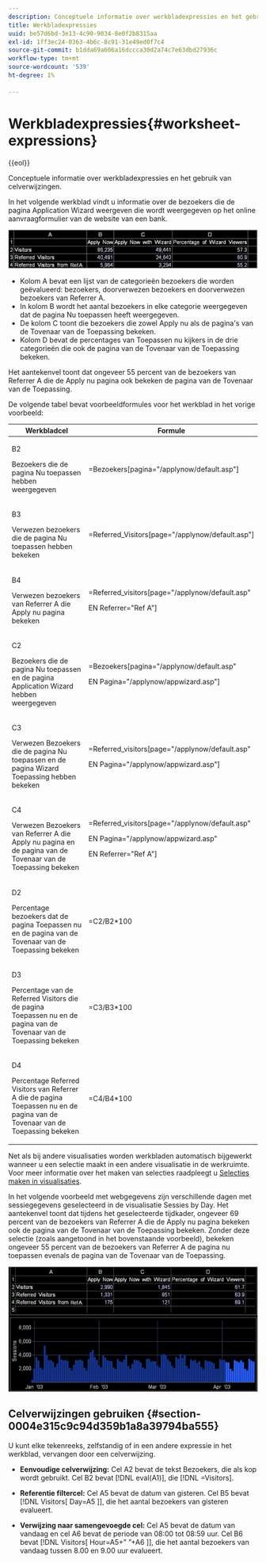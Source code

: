 ```yaml
---
description: Conceptuele informatie over werkbladexpressies en het gebruik van celverwijzingen.
title: Werkbladexpressies
uuid: be57d6bd-3e13-4c90-9034-8e0f2b8315aa
exl-id: 1ff3ec24-0363-4b6c-8c91-31e49ed0f7c4
source-git-commit: b1dda69a606a16dccca30d2a74c7e63dbd27936c
workflow-type: tm+mt
source-wordcount: '539'
ht-degree: 1%

---
```


# Werkbladexpressies{#worksheet-expressions}

{{eol}}

Conceptuele informatie over werkbladexpressies en het gebruik van celverwijzingen.

In het volgende werkblad vindt u informatie over de bezoekers die de pagina Application Wizard weergeven die wordt weergegeven op het online aanvraagformulier van de website van een bank.

![](assets/client-wkst.png)

* Kolom A bevat een lijst van de categorieën bezoekers die worden geëvalueerd: bezoekers, doorverwezen bezoekers en doorverwezen bezoekers van Referrer A.
* In kolom B wordt het aantal bezoekers in elke categorie weergegeven dat de pagina Nu toepassen heeft weergegeven.
* De kolom C toont die bezoekers die zowel Apply nu als de pagina&#39;s van de Tovenaar van de Toepassing bekeken.
* Kolom D bevat de percentages van Toepassen nu kijkers in de drie categorieën die ook de pagina van de Tovenaar van de Toepassing bekeken.

Het aantekenvel toont dat ongeveer 55 percent van de bezoekers van Referrer A die de Apply nu pagina ook bekeken de pagina van de Tovenaar van de Toepassing.

De volgende tabel bevat voorbeeldformules voor het werkblad in het vorige voorbeeld:

<table id="table_0F5EFDB58040465AB599E6BE93324822"> 
 <thead> 
  <tr> 
   <th colname="col1" class="entry"> Werkbladcel </th> 
   <th colname="col2" class="entry"> Formule </th> 
  </tr> 
 </thead>
 <tbody> 
  <tr> 
   <td colname="col1"> <p>B2 </p> <p>Bezoekers die de pagina Nu toepassen hebben weergegeven </p> </td> 
   <td colname="col2"> <p><span class="filepath"> =Bezoekers[pagina="/applynow/default.asp"]</span> </p> </td> 
  </tr> 
  <tr> 
   <td colname="col1"> <p>B3 </p> <p>Verwezen bezoekers die de pagina Nu toepassen hebben bekeken </p> </td> 
   <td colname="col2"> <p><span class="filepath"> =Referred_Visitors[page="/applynow/default.asp"]</span> </p> </td> 
  </tr> 
  <tr> 
   <td colname="col1"> <p>B4 </p> <p>Verwezen bezoekers van Referrer A die Apply nu pagina bekeken </p> </td> 
   <td colname="col2"> <p> <span class="filepath"> =Referred_visitors[page="/applynow/default.asp" </span> </p> <p> EN <span class="filepath"> Referrer="Ref A"]</span> </p> </td> 
  </tr> 
  <tr> 
   <td colname="col1"> <p>C2 </p> <p>Bezoekers die de pagina Nu toepassen en de pagina Application Wizard hebben weergegeven </p> </td> 
   <td colname="col2"> <p> <span class="filepath"> =Bezoekers[pagina="/applynow/default.asp" </span> </p> <p> EN <span class="filepath"> Pagina="/applynow/appwizard.asp"]</span> </p> </td> 
  </tr> 
  <tr> 
   <td colname="col1"> <p>C3 </p> <p>Verwezen Bezoekers die de pagina Nu toepassen en de pagina Wizard Toepassing hebben bekeken </p> </td> 
   <td colname="col2"> <p> <span class="filepath"> =Referred_visitors[page="/applynow/default.asp" </span> </p> <p> EN <span class="filepath"> Pagina="/applynow/appwizard.asp"]</span> </p> </td> 
  </tr> 
  <tr> 
   <td colname="col1"> <p>C4 </p> <p>Verwezen Bezoekers van Referrer A die Apply nu pagina en de pagina van de Tovenaar van de Toepassing bekeken </p> </td> 
   <td colname="col2"> <p> <span class="filepath"> =Referred_visitors[page="/applynow/default.asp"</span> </p> <p> EN <span class="filepath"> Pagina="/applynow/appwizard.asp"</span> </p> <p> EN <span class="filepath"> Referrer="Ref A"]</span> </p> </td> 
  </tr> 
  <tr> 
   <td colname="col1"> <p>D2 </p> <p>Percentage bezoekers dat de pagina Toepassen nu en de pagina van de Tovenaar van de Toepassing bekeken </p> </td> 
   <td colname="col2"> <p><span class="filepath"> =C2/B2*100</span> </p> </td> 
  </tr> 
  <tr> 
   <td colname="col1"> <p>D3 </p> <p>Percentage van de Referred Visitors die de pagina Toepassen nu en de pagina van de Tovenaar van de Toepassing bekeken </p> </td> 
   <td colname="col2"> <p><span class="filepath"> =C3/B3*100</span> </p> </td> 
  </tr> 
  <tr> 
   <td colname="col1"> <p>D4 </p> <p>Percentage Referred Visitors van Referrer A die de pagina Toepassen nu en de pagina van de Tovenaar van de Toepassing bekeken </p> </td> 
   <td colname="col2"> <p><span class="filepath"> =C4/B4*100</span> </p> </td> 
  </tr> 
 </tbody> 
</table>

Net als bij andere visualisaties worden werkbladen automatisch bijgewerkt wanneer u een selectie maakt in een andere visualisatie in de werkruimte. Voor meer informatie over het maken van selecties raadpleegt u [Selecties maken in visualisaties](../../../../home/c-get-started/c-vis/c-sel-vis/c-sel-vis.md#concept-012870ec22c7476e9afbf3b8b2515746).

In het volgende voorbeeld met webgegevens zijn verschillende dagen met sessiegegevens geselecteerd in de visualisatie Sessies by Day. Het aantekenvel toont dat tijdens het geselecteerde tijdkader, ongeveer 69 percent van de bezoekers van Referrer A die de Apply nu pagina bekeken ook de pagina van de Tovenaar van de Toepassing bekeken. Zonder deze selectie (zoals aangetoond in het bovenstaande voorbeeld), bekeken ongeveer 55 percent van de bezoekers van Referrer A de pagina nu toepassen evenals de pagina van de Tovenaar van de Toepassing.

![](assets/client-exp.png)

## Celverwijzingen gebruiken {#section-0004e315c9c94d359b1a8a39794ba555}

U kunt elke tekenreeks, zelfstandig of in een andere expressie in het werkblad, vervangen door een celverwijzing.

* **Eenvoudige celverwijzing:** Cel A2 bevat de tekst Bezoekers, die als kop wordt gebruikt. Cel B2 bevat [!DNL eval(A1)], die [!DNL =Visitors].

* **Referentie filtercel:** Cel A5 bevat de datum van gisteren. Cel B5 bevat [!DNL Visitors[ Day=A5 ]], die het aantal bezoekers van gisteren evalueert.

* **Verwijzing naar samengevoegde cel:** Cel A5 bevat de datum van vandaag en cel A6 bevat de periode van 08:00 tot 08:59 uur. Cel B6 bevat [!DNL Visitors[ Hour=A5+” ”+A6 ]], die het aantal bezoekers van vandaag tussen 8.00 en 9.00 uur evalueert.
